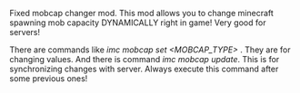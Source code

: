 Fixed mobcap changer mod.
This mod allows you to change minecraft spawning mob capacity DYNAMICALLY right in game! Very good for servers!

There are commands like *imc mobcap set <MOBCAP_TYPE> <amount>*. They are for changing values.
And there is command *imc mobcap update*. This is for synchronizing changes with server. Always execute this command after some previous ones!